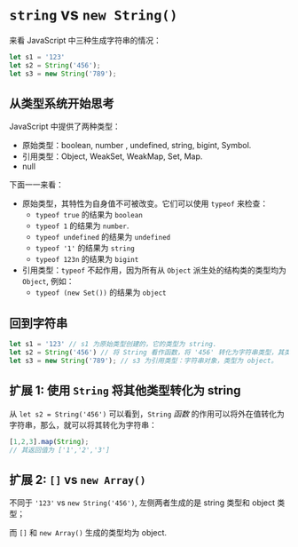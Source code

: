 # `string` vs `new String()`

来看 JavaScript 中三种生成字符串的情况：

```js
let s1 = '123'
let s2 = String('456');
let s3 = new String('789');
```

## 从类型系统开始思考

JavaScript 中提供了两种类型：

- 原始类型：boolean, number , undefined, string, bigint, Symbol.
- 引用类型：Object, WeakSet, WeakMap, Set, Map.
- null

下面一一来看：

- 原始类型，其特性为自身值不可被改变。它们可以使用 `typeof` 来检查：
  - `typeof true` 的结果为 `boolean`
  - `typeof 1` 的结果为 `number`.
  - `typeof undefined` 的结果为 `undefined`
  - `typeof '1'` 的结果为 `string`
  - `typeof 123n` 的结果为 `bigint`
- 引用类型：`typeof` 不起作用，因为所有从 `Object` 派生处的结构类的类型均为 `Object`, 例如：
  - `typeof (new Set())` 的结果为 `object`

## 回到字符串

```js
let s1 = '123' // s1 为原始类型创建的，它的类型为 string.
let s2 = String('456') // 将 String 看作函数，将 '456' 转化为字符串类型，其类型为 string.
let s3 = new String('789'); // s3 为引用类型：字符串对象，类型为 object。
```

## 扩展 1: 使用 `String` 将其他类型转化为 string

从 `let s2 = String('456')` 可以看到，`String` *函数* 的作用可以将外在值转化为字符串，那么，就可以将其转化为字符串：

```js
[1,2,3].map(String);
// 其返回值为 ['1','2','3']
```

## 扩展 2: `[]` vs `new Array()`

不同于 `'123'` vs `new String('456')`, 左侧两者生成的是 string 类型和 object 类型；

而 `[]` 和 `new Array()` 生成的类型均为 object.

